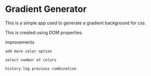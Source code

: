 # Gradient Generator

This is a simple app used to generate a gradient background for css.

This is created using DOM properties.

improvements

    add more color option

    select number of colors

    history log previous combination

    
